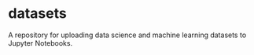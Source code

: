 # datasets
A repository for uploading data science and machine learning datasets to Jupyter Notebooks.
